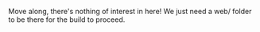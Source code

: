 Move along, there's nothing of interest in here! We just need a web/ folder to
be there for the build to proceed.
